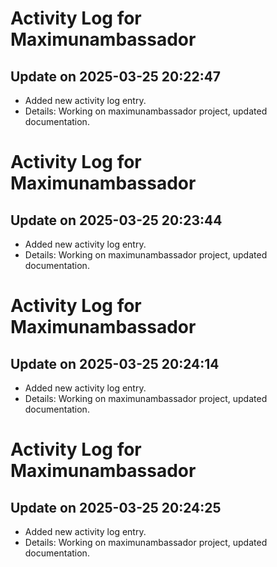 # Activity Log for Maximunambassador

## Update on 2025-03-25 20:22:47
- Added new activity log entry.
- Details: Working on maximunambassador project, updated documentation.

# Activity Log for Maximunambassador

## Update on 2025-03-25 20:23:44
- Added new activity log entry.
- Details: Working on maximunambassador project, updated documentation.

# Activity Log for Maximunambassador

## Update on 2025-03-25 20:24:14
- Added new activity log entry.
- Details: Working on maximunambassador project, updated documentation.

# Activity Log for Maximunambassador

## Update on 2025-03-25 20:24:25
- Added new activity log entry.
- Details: Working on maximunambassador project, updated documentation.

